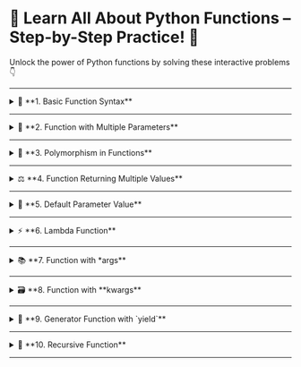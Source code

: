 # 🧠 Learn All About Python Functions – Step-by-Step Practice! 🚀

Unlock the power of Python functions by solving these interactive problems 👇

---

<details>
<summary>🔹 **1. Basic Function Syntax**</summary>

✏️ **Problem:**
Write a function to calculate and return the **square of a number**.

```python
def square(num):
    return num ** 2

print(square(5))  # Output: 25
```

</details>

---

<details>
<summary>🔸 **2. Function with Multiple Parameters**</summary>

✏️ **Problem:**
Create a function that takes **two numbers** as parameters and returns their **sum**.

```python
def add(a, b):
    return a + b

print(add(3, 7))  # Output: 10
```

</details>

---

<details>
<summary>🔀 **3. Polymorphism in Functions**</summary>

✏️ **Problem:**
Write a function `multiply` that multiplies **two numbers**, but can also **accept and multiply strings**.

```python
def multiply(a, b):
    return a * b

print(multiply(3, 4))      # Output: 12
print(multiply("Hi", 3))   # Output: HiHiHi
```

</details>

---

<details>
<summary>⚖️ **4. Function Returning Multiple Values**</summary>

✏️ **Problem:**
Create a function that returns both the **area** and **circumference** of a circle given its **radius**.

```python
import math

def circle_stats(radius):
    area = math.pi * radius ** 2
    circumference = 2 * math.pi * radius
    return area, circumference

a, c = circle_stats(5)
print(f"Area: {a}, Circumference: {c}")
```

</details>

---

<details>
<summary>👤 **5. Default Parameter Value**</summary>

✏️ **Problem:**
Write a function that **greets a user**. If no name is provided, it should greet with a **default name**.

```python
def greet(name="Guest"):
    print(f"Hello, {name}!")

greet("Darshan")  # Output: Hello, Darshan!
greet()           # Output: Hello, Guest!
```

</details>

---

<details>
<summary>⚡ **6. Lambda Function**</summary>

✏️ **Problem:**
Create a **lambda function** to compute the **cube** of a number.

```python
cube = lambda x: x ** 3
print(cube(3))  # Output: 27
```

</details>

---

<details>
<summary>📚 **7. Function with *args**</summary>

✏️ **Problem:**
Write a function that takes a **variable number of arguments** and returns their **sum**.

```python
def sum_all(*args):
    return sum(args)

print(sum_all(1, 2, 3, 4))  # Output: 10
```

</details>

---

<details>
<summary>🗃️ **8. Function with **kwargs**</summary>

✏️ **Problem:**
Create a function that accepts any number of **keyword arguments** and prints them as **key: value**.

```python
def print_kwargs(**kwargs):
    for key, value in kwargs.items():
        print(f"{key}: {value}")

print_kwargs(name="Alice", age=25, city="Delhi")
```

</details>

---

<details>
<summary>🔄 **9. Generator Function with `yield`**</summary>

✏️ **Problem:**
Write a **generator function** that yields all **even numbers** up to a specified limit.

```python
def even_generator(limit):
    for i in range(0, limit + 1, 2):
        yield i

for num in even_generator(10):
    print(num, end=" ")  # Output: 0 2 4 6 8 10
```

</details>

---

<details>
<summary>🧬 **10. Recursive Function**</summary>

✏️ **Problem:**
Create a **recursive function** to calculate the **factorial** of a number.

```python
def factorial(n):
    if n == 0 or n == 1:
        return 1
    return n * factorial(n - 1)

print(factorial(5))  # Output: 120
```

</details>

---